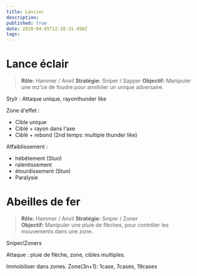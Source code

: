 ```yaml
---
title: Lancier
description: 
published: true
date: 2020-04-05T12:28:31.498Z
tags: 
---
```


# Lance éclair

> **Rôle:** Hammer / Anvil 
> **Stratégie:** Sniper / Sapper
> **Objectif:** Manipuler une mz'ce de foudre pour annihiler un unique adversaire. 

Stylr : Attaque unique,  rayonthunder like

Zone d'effet :
- Cible unique
- Ciblé + rayon dans l'axe
- Ciblé + rebond (2nd temps: multiple thunder like) 

Affaiblissement :
- hébétement (Stun) 
- ralentissement
- étourdissement (Stun) 
- Paralysie

# Abeilles de fer

> **Rôle:** Hammer / Anvil 
> **Stratégie:** Sniper / Zoner   
> **Objectif:** Manipuler une pluie de flèches, pour contrôler les mouvements dans une zone. 

Sniper/Zoners

Attaque : pluie de flèche, zone, cibles multiples. 

Immobiliser dans zones. 
Zone(3n+1): 1case, 7cases, 19cases